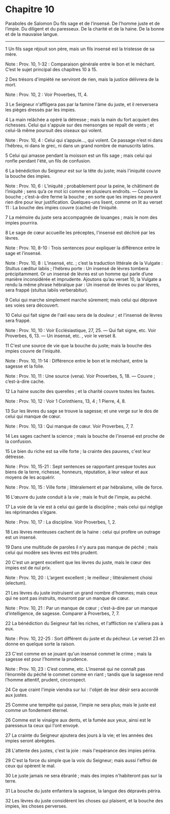 # Chapitre 10

Paraboles de Salomon
Du fils sage et de l’insensé.
De l’homme juste et de l’impie.
Du diligent et du paresseux.
De la charité et de la haine.
De la bonne et de la mauvaise langue.

***

1 Un fils sage réjouit son père, mais un fils insensé est la tristesse de sa mère.

<span class="bible-note">Note : </span> Prov. 10, 1-32 : Comparaison générale entre le bon et le méchant. C’est le sujet principal des chapitres 10 à 15.


2 Des trésors d'impiété ne serviront de rien, mais la justice délivrera de la mort.

<span class="bible-note">Note : </span> Prov. 10, 2 : Voir Proverbes, 11, 4.


3 Le Seigneur n'affligera pas par la famine l'âme du juste, et il renversera les pièges dressés par les impies.


4 La main relâchée a opéré la détresse ; mais la main du fort acquiert des richesses.
Celui qui s'appuie sur des mensonges se repaît de vents ; et celui-là même poursuit des oiseaux qui volent.

<span class="bible-note">Note : </span> Prov. 10, 4 : Celui qui s’appuie…, qui volent. Ce passage n’est ni dans l’hébreu, ni dans le grec, ni dans un grand nombre de manuscrits latins.

5 Celui qui amasse pendant la moisson est un fils sage ; mais celui qui ronfle pendant l'été, un fils de confusion.


6 La bénédiction du Seigneur est sur la tête du juste; mais l'iniquité couvre la bouche des impies.

<span class="bible-note">Note : </span> Prov. 10, 6 : L’iniquité ; probablement pour la peine, le châtiment de l’iniquité ; sens qu’a ce mot ici comme en plusieurs endroits. ― Couvre la bouche ; c’est-à-dire ferme la bouche ; en sorte que les impies ne peuvent rien dire pour leur justification. Quelques-uns lisent, comme on lit au verset 11 : La bouche des impies couvre (cache) de l’iniquité.

7 La mémoire du juste sera accompagnée de louanges ; mais le nom des impies pourrira.


8 Le sage de cœur accueille les préceptes, l'insensé est déchiré par les lèvres.

<span class="bible-note">Note : </span> Prov. 10, 8-10 : Trois sentences pour expliquer la différence entre le sage et l’insensé.

<span class="bible-note">Note : </span> Prov. 10, 8 : L’insensé, etc. ; c’est la traduction littérale de la Vulgate : Stultus cæditur labiis ; l’hébreu porte : Un insensé de lèvres tombera précipitamment. Or un insensé de lèvres est un homme qui parle d’une manière inconsidérée et imprudente. Ajoutons qu’au verset 10, la Vulgate a rendu la même phrase hébraïque par : Un insensé de lèvres ou par lèvres, sera frappé (stultus labiis verberabitur).


9 Celui qui marche simplement marche sûrement; mais celui qui déprave ses voies sera découvert.


10 Celui qui fait signe de l'œil eau sera de la douleur ; et l'insensé de lèvres sera frappé.

<span class="bible-note">Note : </span> Prov. 10, 10 : Voir Ecclésiastique, 27, 25. ― Qui fait signe, etc. Voir Proverbes, 6, 13. ― Un insensé, etc. , voir le verset 8.


11 C'est une source de vie que la bouche du juste; mais la bouche des impies couvre de l'iniquité.

<span class="bible-note">Note : </span> Prov. 10, 11-14 : Différence entre le bon et le méchant, entre la sagesse et la folie.

<span class="bible-note">Note : </span> Prov. 10, 11 : Une source (vena). Voir Proverbes, 5, 18. ― Couvre ; c’est-à-dire cache.


12 La haine suscite des querelles ; et la charité couvre toutes les fautes.

<span class="bible-note">Note : </span> Prov. 10, 12 : Voir 1 Corinthiens, 13, 4 ; 1 Pierre, 4, 8.


13 Sur les lèvres du sage se trouve la sagesse; et une verge sur le dos de celui qui manque de cœur.

<span class="bible-note">Note : </span> Prov. 10, 13 : Qui manque de cœur. Voir Proverbes, 7, 7.


14 Les sages cachent la science ; mais la bouche de l'insensé est proche de la confusion.


15 Le bien du riche est sa ville forte ; la crainte des pauvres, c'est leur détresse.

<span class="bible-note">Note : </span> Prov. 10, 15-21 : Sept sentences se rapportant presque toutes aux biens de la terre, richesse, honneurs, réputation, à leur valeur et aux moyens de les acquérir.

<span class="bible-note">Note : </span> Prov. 10, 15 : Ville forte ; littéralement et par hébraïsme, ville de force.


16 L'œuvre du juste conduit à la vie ; mais le fruit de l'impie, au péché.


17 La voie de la vie est à celui qui garde la discipline ; mais celui qui néglige les réprimandes s'égare.

<span class="bible-note">Note : </span> Prov. 10, 17 : La discipline. Voir Proverbes, 1, 2.


18 Les lèvres menteuses cachent de la haine : celui qui profère un outrage est un insensé.


19 Dans une multitude de paroles il n'y aura pas manque de péché ; mais celui qui modère ses lèvres est très prudent.


20 C'est un argent excellent que les lèvres du juste, mais le cœur des impies est de nul prix.

<span class="bible-note">Note : </span> Prov. 10, 20 : L’argent excellent ; le meilleur ; littéralement choisi (electum).

21 Les lèvres du juste instruisent un grand nombre d'hommes; mais ceux qui ne sont pas instruits, mourront par un manque de cœur.

<span class="bible-note">Note : </span> Prov. 10, 21 : Par un manque de cœur ; c’est-à-dire par un manque d’intelligence, de sagesse. Comparer à Proverbes, 7, 7.


22 La bénédiction du Seigneur fait les riches, et l'affliction ne s'alliera pas à eux.

<span class="bible-note">Note : </span> Prov. 10, 22-25 : Sort différent du juste et du pécheur. Le verset 23 en donne en quelque sorte la raison.


23 C'est comme en se jouant qu'un insensé commet le crime ; mais la sagesse est pour l'homme la prudence.

<span class="bible-note">Note : </span> Prov. 10, 23 : C’est comme, etc. L’insensé qui ne connaît pas l’énormité du péché le commet comme en riant ; tandis que la sagesse rend l’homme attentif, prudent, circonspect.


24 Ce que craint l'impie viendra sur lui : l'objet de leur désir sera accordé aux justes.


25 Comme une tempête qui passe, l'impie ne sera plus; mais le juste est comme un fondement éternel.


26 Comme est le vinaigre aux dents, et la fumée aux yeux, ainsi est le paresseux ta ceux qui l'ont envoyé.


27 La crainte du Seigneur ajoutera des jours à la vie; et les années des impies seront abrégées.


28 L'attente des justes, c'est la joie : mais l'espérance des impies périra.


29 C'est la force du simple que la voix du Seigneur; mais aussi l'effroi de ceux qui opèrent le mal.


30 Le juste jamais ne sera ébranlé ; mais des impies n'habiteront pas sur la terre.


31 La bouche du juste enfantera la sagesse, la langue des dépravés périra.


32 Les lèvres du juste considèrent les choses qui plaisent, et la bouche des impies, les choses perverses.


